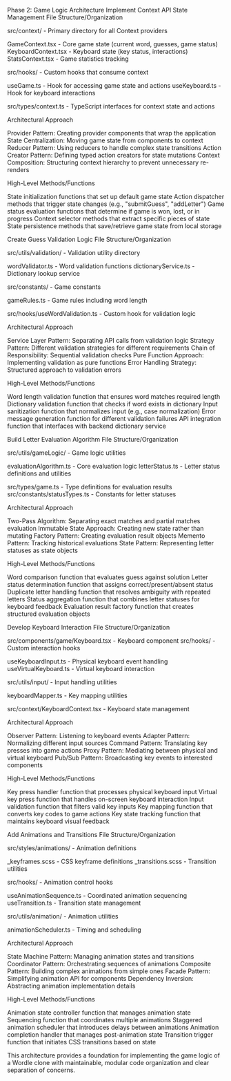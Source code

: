 Phase 2: Game Logic Architecture
Implement Context API State Management
File Structure/Organization

src/context/ - Primary directory for all Context providers

GameContext.tsx - Core game state (current word, guesses, game status)
KeyboardContext.tsx - Keyboard state (key status, interactions)
StatsContext.tsx - Game statistics tracking


src/hooks/ - Custom hooks that consume context

useGame.ts - Hook for accessing game state and actions
useKeyboard.ts - Hook for keyboard interactions


src/types/context.ts - TypeScript interfaces for context state and actions

Architectural Approach

Provider Pattern: Creating provider components that wrap the application
State Centralization: Moving game state from components to context
Reducer Pattern: Using reducers to handle complex state transitions
Action Creator Pattern: Defining typed action creators for state mutations
Context Composition: Structuring context hierarchy to prevent unnecessary re-renders

High-Level Methods/Functions

State initialization functions that set up default game state
Action dispatcher methods that trigger state changes (e.g., "submitGuess", "addLetter")
Game status evaluation functions that determine if game is won, lost, or in progress
Context selector methods that extract specific pieces of state
State persistence methods that save/retrieve game state from local storage

Create Guess Validation Logic
File Structure/Organization

src/utils/validation/ - Validation utility directory

wordValidator.ts - Word validation functions
dictionaryService.ts - Dictionary lookup service


src/constants/ - Game constants

gameRules.ts - Game rules including word length


src/hooks/useWordValidation.ts - Custom hook for validation logic

Architectural Approach

Service Layer Pattern: Separating API calls from validation logic
Strategy Pattern: Different validation strategies for different requirements
Chain of Responsibility: Sequential validation checks
Pure Function Approach: Implementing validation as pure functions
Error Handling Strategy: Structured approach to validation errors

High-Level Methods/Functions

Word length validation function that ensures word matches required length
Dictionary validation function that checks if word exists in dictionary
Input sanitization function that normalizes input (e.g., case normalization)
Error message generation function for different validation failures
API integration function that interfaces with backend dictionary service

Build Letter Evaluation Algorithm
File Structure/Organization

src/utils/gameLogic/ - Game logic utilities

evaluationAlgorithm.ts - Core evaluation logic
letterStatus.ts - Letter status definitions and utilities


src/types/game.ts - Type definitions for evaluation results
src/constants/statusTypes.ts - Constants for letter statuses

Architectural Approach

Two-Pass Algorithm: Separating exact matches and partial matches evaluation
Immutable State Approach: Creating new state rather than mutating
Factory Pattern: Creating evaluation result objects
Memento Pattern: Tracking historical evaluations
State Pattern: Representing letter statuses as state objects

High-Level Methods/Functions

Word comparison function that evaluates guess against solution
Letter status determination function that assigns correct/present/absent status
Duplicate letter handling function that resolves ambiguity with repeated letters
Status aggregation function that combines letter statuses for keyboard feedback
Evaluation result factory function that creates structured evaluation objects

Develop Keyboard Interaction
File Structure/Organization

src/components/game/Keyboard.tsx - Keyboard component
src/hooks/ - Custom interaction hooks

useKeyboardInput.ts - Physical keyboard event handling
useVirtualKeyboard.ts - Virtual keyboard interaction


src/utils/input/ - Input handling utilities

keyboardMapper.ts - Key mapping utilities


src/context/KeyboardContext.tsx - Keyboard state management

Architectural Approach

Observer Pattern: Listening to keyboard events
Adapter Pattern: Normalizing different input sources
Command Pattern: Translating key presses into game actions
Proxy Pattern: Mediating between physical and virtual keyboard
Pub/Sub Pattern: Broadcasting key events to interested components

High-Level Methods/Functions

Key press handler function that processes physical keyboard input
Virtual key press function that handles on-screen keyboard interaction
Input validation function that filters valid key inputs
Key mapping function that converts key codes to game actions
Key state tracking function that maintains keyboard visual feedback

Add Animations and Transitions
File Structure/Organization

src/styles/animations/ - Animation definitions

_keyframes.scss - CSS keyframe definitions
_transitions.scss - Transition utilities


src/hooks/ - Animation control hooks

useAnimationSequence.ts - Coordinated animation sequencing
useTransition.ts - Transition state management


src/utils/animation/ - Animation utilities

animationScheduler.ts - Timing and scheduling



Architectural Approach

State Machine Pattern: Managing animation states and transitions
Coordinator Pattern: Orchestrating sequences of animations
Composite Pattern: Building complex animations from simple ones
Facade Pattern: Simplifying animation API for components
Dependency Inversion: Abstracting animation implementation details

High-Level Methods/Functions

Animation state controller function that manages animation state
Sequencing function that coordinates multiple animations
Staggered animation scheduler that introduces delays between animations
Animation completion handler that manages post-animation state
Transition trigger function that initiates CSS transitions based on state

This architecture provides a foundation for implementing the game logic of a Wordle clone with maintainable, modular code organization and clear separation of concerns.
